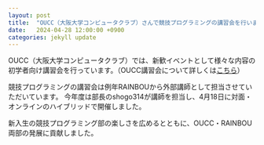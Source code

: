 ```yaml
---
layout: post
title:  "OUCC（大阪大学コンピュータクラブ）さんで競技プログラミングの講習会を行いました！"
date:   2024-04-28 12:00:00 +0900
categories: jekyll update
---
```


OUCC（大阪大学コンピュータクラブ）では、新歓イベントとして様々な内容の初学者向け講習会を行っています。（OUCC講習会について詳しくは[こちら](https://oucc.org/workshop/)）

競技プログラミングの講習会は例年RAINBOUから外部講師として担当させていただいています。
今年度は部長のshogo314が講師を担当し、4月18日に対面・オンラインのハイブリッドで開催しました。

新入生の競技プログラミング部の楽しさを広めるとともに、OUCC・RAINBOU両部の発展に貢献しました。
